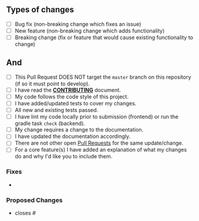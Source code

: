 ## Types of changes
<!--- What types of changes does your code introduce? Put an `x` in all the boxes that apply: -->
- [ ] Bug fix (non-breaking change which fixes an issue)
- [ ] New feature (non-breaking change which adds functionality)
- [ ] Breaking change (fix or feature that would cause existing functionality to change)

## And
- [ ] This Pull Request DOES NOT target the `master` branch on this repository (if so it must point to develop).
- [ ] I have read the [**CONTRIBUTING**](../CONTRIBUTING.md) document.
- [ ] My code follows the code style of this project.
- [ ] I have added/updated tests to cover my changes.
- [ ] All new and existing tests passed.
- [ ] I have lint my code locally prior to submission (frontend) or run the gradle task `check` (backend).
- [ ] My change requires a change to the documentation.
- [ ] I have updated the documentation accordingly.
- [ ] There are not other open [Pull Requests](https://github.com/lealceldeiro/gms/pulls) for the same update/change.
- [ ] For a core feature(s) I have added an explanation of what my changes do and why I'd like you to include them.

### Fixes

  - 

### Proposed Changes

  - closes #<issue-numbers>
